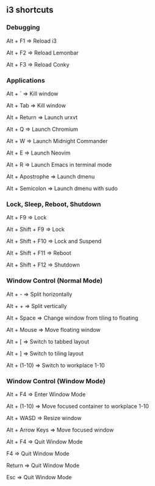 ## i3 shortcuts
### Debugging
Alt + F1 => Reload i3

Alt + F2 => Reload Lemonbar

Alt + F3 => Reload Conky

### Applications
Alt + ` => Kill window

Alt + Tab => Kill window

Alt + Return => Launch urxvt

Alt + Q => Launch Chromium

Alt + W => Launch Midnight Commander

Alt + E => Launch Neovim

Alt + R => Launch Emacs in terminal mode

Alt + Apostrophe => Launch dmenu

Alt + Semicolon => Launch dmenu with sudo

### Lock, Sleep, Reboot, Shutdown
Alt + F9 => Lock

Alt + Shift + F9 => Lock

Alt + Shift + F10 => Lock and Suspend

Alt + Shift + F11 => Reboot

Alt + Shift + F12 => Shutdown

### Window Control (Normal Mode)
Alt + - => Split horizontally

Alt + + => Split vertically

Alt + Space => Change window from tiling to floating

Alt + Mouse => Move floating window

Alt + [ => Switch to tabbed layout

Alt + ] => Switch to tiling layout

Alt + (1-10) => Switch to workplace 1-10

### Window Control (Window Mode)
Alt + F4 => Enter Window Mode

Alt + (1-10) => Move focused container to workplace 1-10

Alt + WASD => Resize window

Alt + Arrow Keys => Move focused window

Alt + F4 => Quit Window Mode

F4 => Quit Window Mode

Return => Quit Window Mode

Esc => Quit Window Mode
